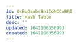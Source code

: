 ```yaml
---
id: OsBqQaabsBn1IoNCCuBRI
title: Hash Table
desc: ''
updated: 1641160356993
created: 1641160356993
---
```


